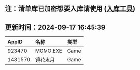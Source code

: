 ## 注：清单库已加密想要入库请使用 ([入库工具](https://github.com/BlankTMing/ManifestAutoUpdate/releases))

## 更新时间：2024-09-17 16:45:39
| AppID | 名称 | 类型  |
| :-------------------- | :----------------------------- | :----------- |
| 923470 | MOMO.EXE| Game |
| 1431570 | 镜花水月| Game |
